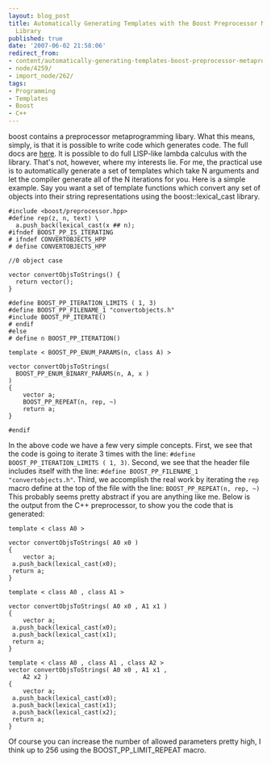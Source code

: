 ```yaml
---
layout: blog_post
title: Automatically Generating Templates with the Boost Preprocessor Metaprogramming
  Library
published: true
date: '2007-06-02 21:58:06'
redirect_from:
- content/automatically-generating-templates-boost-preprocessor-metaprogramming-library/
- node/4259/
- import_node/262/
tags:
- Programming
- Templates
- Boost
- C++
---
```


boost contains a preprocessor metaprogramming libary. What this means, simply, is that it is possible to write code which generates code. The full docs are [here](http://www.boost.org/libs/preprocessor/doc/index.html). It is possible to do full LISP-like lambda calculus with the library. That's not, however, where my interests lie. For me, the practical use is to automatically generate a set of templates which take N arguments and let the compiler generate all of the N iterations for you. Here is a simple example. Say you want a set of template functions which convert any set of objects into their string representations using the boost::lexical_cast library.

    #include <boost/preprocessor.hpp>
    #define rep(z, n, text) \ 
      a.push_back(lexical_cast(x ## n);
    #ifndef BOOST_PP_IS_ITERATING
    # ifndef CONVERTOBJECTS_HPP
    # define CONVERTOBJECTS_HPP

    //0 object case

    vector convertObjsToStrings() { 
      return vector(); 
    }

    #define BOOST_PP_ITERATION_LIMITS ( 1, 3)
    #define BOOST_PP_FILENAME_1 "convertobjects.h"
    #include BOOST_PP_ITERATE()
    # endif
    #else
    # define n BOOST_PP_ITERATION()

    template < BOOST_PP_ENUM_PARAMS(n, class A) >

    vector convertObjsToStrings(
      BOOST_PP_ENUM_BINARY_PARAMS(n, A, x ) 
    )
    {
        vector a;
        BOOST_PP_REPEAT(n, rep, ~)
        return a;
    }

    #endif

In the above code we have a few very simple concepts. First, we see that the code is going to iterate 3 times with the line: `#define BOOST_PP_ITERATION_LIMITS ( 1, 3)`. Second, we see that the header file includes itself with the line: `#define BOOST_PP_FILENAME_1 "convertobjects.h"`. Third, we accomplish the real work by iterating the `rep` macro define at the top of the file with the line: `BOOST_PP_REPEAT(n, rep, ~)` This probably seems pretty abstract if you are anything like me. Below is the output from the C++ preprocessor, to show you the code that is generated:

    template < class A0 >

    vector convertObjsToStrings( A0 x0 )
    {
        vector a;
     a.push_back(lexical_cast(x0);
     return a;
    }

    template < class A0 , class A1 >

    vector convertObjsToStrings( A0 x0 , A1 x1 )
    {
        vector a;
     a.push_back(lexical_cast(x0);
     a.push_back(lexical_cast(x1);
     return a;
    }

    template < class A0 , class A1 , class A2 >
    vector convertObjsToStrings( A0 x0 , A1 x1 ,
        A2 x2 )
    {
        vector a;
     a.push_back(lexical_cast(x0);
     a.push_back(lexical_cast(x1);
     a.push_back(lexical_cast(x2);
     return a;
    }

Of course you can increase the number of allowed parameters pretty high, I think up to 256 using the BOOST_PP_LIMIT_REPEAT macro.
